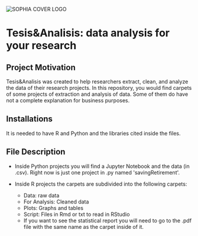 ![SOPHIA COVER LOGO](https://user-images.githubusercontent.com/73708363/196550994-ad236eae-2c57-48b7-b535-c1b2dc05ac51.png)
											
# Tesis&Analisis: data analysis for your research

## Project Motivation

Tesis&Analisis was created to help researchers extract, clean, and analyze the data of their research projects. 
In this repository, you would find carpets of some projects of extraction and analysis of data. Some of them do have not a complete explanation for business purposes.

## Installations

It is needed to have R and Python and the libraries cited inside the files. 

## File Description

* Inside Python projects you will find a Jupyter Notebook and the data (in .csv). Right now is just one project in .py named 'savingRetirement'.

* Inside R projects the carpets are subdivided into the following carpets:
    * Data: raw data
    * For Analysis: Cleaned data
    * Plots: Graphs and tables
    * Script: Files in Rmd or txt to read in RStudio
    * If you want to see the statistical report you will need to go to the .pdf file with the same name as the carpet inside of it.
